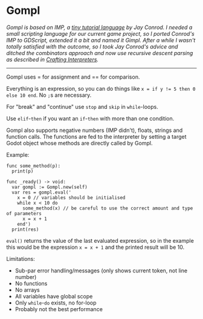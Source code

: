# Gompl

*Gompl is based on IMP, a [tiny tutorial language](https://jayconrod.com/posts/37/a-simple-interpreter-from-scratch-in-python--part-1-) by Jay Conrod. I needed a small scripting language for our current game project, so I ported Conrod's IMP to GDScript, extended it a bit and named it Gimpl. After a while I wasn't totally satisfied with the outcome, so I took Jay Conrod's advice and ditched the combinators approach and now use recursive descent parsing as described in [Crafting Interpreters](https://craftinginterpreters.com).*

---

Gompl uses = for assignment and == for comparison.

Everything is an expression, so you can do things like `x = if y != 5 then 0 else 10 end`. No `;`s are necessary.

For "break" and "continue" use `stop` and `skip` in `while`-loops.

Use `elif`-`then` if you want an `if`-`then` with more than one condition.

Gompl also supports negative numbers (IMP didn't), floats, strings and function calls. The functions are fed to the interpreter by setting a target Godot object whose methods are directly called by Gompl.

Example:

```GDScript
func some_method(p):
  print(p)

func _ready() -> void:
  var gompl := Gompl.new(self)
  var res = gompl.eval('
	x = 0 // variables should be initialised
	while x < 10 do
	  some_method(x) // be careful to use the correct amount and type of parameters
	  x = x + 1
	end')
  print(res)
```

`eval()` returns the value of the last evaluated expression, so in the example this would be the expression `x = x + 1` and the printed result will be 10.

Limitations:

* Sub-par error handling/messages (only shows current token, not line number)
* No functions
* No arrays
* All variables have global scope
* Only `while`-`do` exists, no for-loop
* Probably not the best performance

